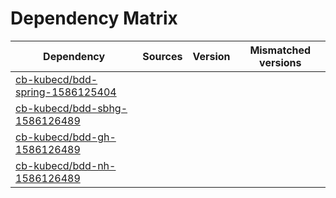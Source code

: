# Dependency Matrix

Dependency | Sources | Version | Mismatched versions
---------- | ------- | ------- | -------------------
[cb-kubecd/bdd-spring-1586125404](https://github.com/cb-kubecd/bdd-spring-1586125404.git) |  | []() | 
[cb-kubecd/bdd-sbhg-1586126489](https://github.com/cb-kubecd/bdd-sbhg-1586126489.git) |  | []() | 
[cb-kubecd/bdd-gh-1586126489](https://github.com/cb-kubecd/bdd-gh-1586126489.git) |  | []() | 
[cb-kubecd/bdd-nh-1586126489](https://github.com/cb-kubecd/bdd-nh-1586126489.git) |  | []() | 
